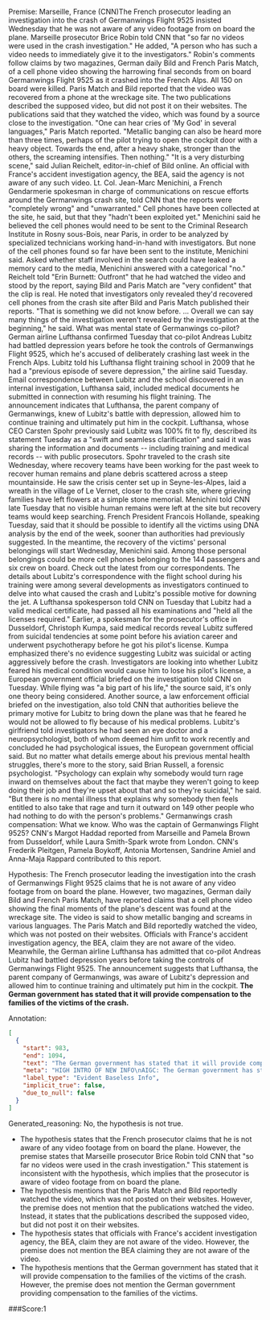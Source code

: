 
Premise:
Marseille, France (CNN)The French prosecutor leading an investigation into the crash of Germanwings Flight 9525 insisted Wednesday that he was not aware of any video footage from on board the plane. Marseille prosecutor Brice Robin told CNN that "so far no videos were used in the crash investigation." He added, "A person who has such a video needs to immediately give it to the investigators." Robin's comments follow claims by two magazines, German daily Bild and French Paris Match, of a cell phone video showing the harrowing final seconds from on board Germanwings Flight 9525 as it crashed into the French Alps. All 150 on board were killed. Paris Match and Bild reported that the video was recovered from a phone at the wreckage site. The two publications described the supposed video, but did not post it on their websites. The publications said that they watched the video, which was found by a source close to the investigation. "One can hear cries of 'My God' in several languages," Paris Match reported. "Metallic banging can also be heard more than three times, perhaps of the pilot trying to open the cockpit door with a heavy object.  Towards the end, after a heavy shake, stronger than the others, the screaming intensifies. Then nothing." "It is a very disturbing scene," said Julian Reichelt, editor-in-chief of Bild online. An official with France's accident investigation agency, the BEA, said the agency is not aware of any such video. Lt. Col. Jean-Marc Menichini, a French Gendarmerie spokesman in charge of communications on rescue efforts around the Germanwings crash site, told CNN that the reports were "completely wrong" and "unwarranted." Cell phones have been collected at the site, he said, but that they "hadn't been exploited yet." Menichini said he believed the cell phones would need to be sent to the Criminal Research Institute in Rosny sous-Bois, near Paris, in order to be analyzed by specialized technicians working hand-in-hand with investigators. But none of the cell phones found so far have been sent to the institute, Menichini said. Asked whether staff involved in the search could have leaked a memory card to the media, Menichini answered with a categorical "no." Reichelt told "Erin Burnett: Outfront" that he had watched the video and stood by the report, saying Bild and Paris Match are "very confident" that the clip is real. He noted that investigators only revealed they'd recovered cell phones from the crash site after Bild and Paris Match published their reports. "That is something we did not know before. ... Overall we can say many things of the investigation weren't revealed by the investigation at the beginning," he said. What was mental state of Germanwings co-pilot? German airline Lufthansa confirmed Tuesday that co-pilot Andreas Lubitz had battled depression years before he took the controls of Germanwings Flight 9525, which he's accused of deliberately crashing last week in the French Alps. Lubitz told his Lufthansa flight training school in 2009 that he had a "previous episode of severe depression," the airline said Tuesday. Email correspondence between Lubitz and the school discovered in an internal investigation, Lufthansa said, included medical documents he submitted in connection with resuming his flight training. The announcement indicates that Lufthansa, the parent company of Germanwings, knew of Lubitz's battle with depression, allowed him to continue training and ultimately put him in the cockpit. Lufthansa, whose CEO Carsten Spohr previously said Lubitz was 100% fit to fly, described its statement Tuesday as a "swift and seamless clarification" and said it was sharing the information and documents -- including training and medical records -- with public prosecutors. Spohr traveled to the crash site Wednesday, where recovery teams have been working for the past week to recover human remains and plane debris scattered across a steep mountainside. He saw the crisis center set up in Seyne-les-Alpes, laid a wreath in the village of Le Vernet, closer to the crash site, where grieving families have left flowers at a simple stone memorial. Menichini told CNN late Tuesday that no visible human remains were left at the site but recovery teams would keep searching. French President Francois Hollande, speaking Tuesday, said that it should be possible to identify all the victims using DNA analysis by the end of the week, sooner than authorities had previously suggested. In the meantime, the recovery of the victims' personal belongings will start Wednesday, Menichini said. Among those personal belongings could be more cell phones belonging to the 144 passengers and six crew on board. Check out the latest from our correspondents. The details about Lubitz's correspondence with the flight school during his training were among several developments as investigators continued to delve into what caused the crash and Lubitz's possible motive for downing the jet. A Lufthansa spokesperson told CNN on Tuesday that Lubitz had a valid medical certificate, had passed all his examinations and "held all the licenses required." Earlier, a spokesman for the prosecutor's office in Dusseldorf, Christoph Kumpa, said medical records reveal Lubitz suffered from suicidal tendencies at some point before his aviation career and underwent psychotherapy before he got his pilot's license. Kumpa emphasized there's no evidence suggesting Lubitz was suicidal or acting aggressively before the crash. Investigators are looking into whether Lubitz feared his medical condition would cause him to lose his pilot's license, a European government official briefed on the investigation told CNN on Tuesday. While flying was "a big part of his life," the source said, it's only one theory being considered. Another source, a law enforcement official briefed on the investigation, also told CNN that authorities believe the primary motive for Lubitz to bring down the plane was that he feared he would not be allowed to fly because of his medical problems. Lubitz's girlfriend told investigators he had seen an eye doctor and a neuropsychologist, both of whom deemed him unfit to work recently and concluded he had psychological issues, the European government official said. But no matter what details emerge about his previous mental health struggles, there's more to the story, said Brian Russell, a forensic psychologist. "Psychology can explain why somebody would turn rage inward on themselves about the fact that maybe they weren't going to keep doing their job and they're upset about that and so they're suicidal," he said. "But there is no mental illness that explains why somebody then feels entitled to also take that rage and turn it outward on 149 other people who had nothing to do with the person's problems." Germanwings crash compensation: What we know. Who was the captain of Germanwings Flight 9525? CNN's Margot Haddad reported from Marseille and Pamela Brown from Dusseldorf, while Laura Smith-Spark wrote from London. CNN's Frederik Pleitgen, Pamela Boykoff, Antonia Mortensen, Sandrine Amiel and Anna-Maja Rappard contributed to this report.


Hypothesis:
The French prosecutor leading the investigation into the crash of Germanwings Flight 9525 claims that he is not aware of any video footage from on board the plane. However, two magazines, German daily Bild and French Paris Match, have reported claims that a cell phone video showing the final moments of the plane's descent was found at the wreckage site. The video is said to show metallic banging and screams in various languages. The Paris Match and Bild reportedly watched the video, which was not posted on their websites. Officials with France's accident investigation agency, the BEA, claim they are not aware of the video. Meanwhile, the German airline Lufthansa has admitted that co-pilot Andreas Lubitz had battled depression years before taking the controls of Germanwings Flight 9525. The announcement suggests that Lufthansa, the parent company of Germanwings, was aware of Lubitz's depression and allowed him to continue training and ultimately put him in the cockpit. **The German government has stated that it will provide compensation to the families of the victims of the crash.**

Annotation:
```json
[
  {
    "start": 983,
    "end": 1094,
    "text": "The German government has stated that it will provide compensation to the families of the victims of the crash.",
    "meta": "HIGH INTRO OF NEW INFO\nAIGC: The German government has stated that it will provide compensation to the families of the victims of the crash.\nOriginal:  Did not mention about German government stating that they they will provide compensation to families of the victims of the crash.\n",
    "label_type": "Evident Baseless Info",
    "implicit_true": false,
    "due_to_null": false
  }
]
```

Generated_reasoning:
No, the hypothesis is not true. 
- The hypothesis states that the French prosecutor claims that he is not aware of any video footage from on board the plane. However, the premise states that Marseille prosecutor Brice Robin told CNN that "so far no videos were used in the crash investigation." This statement is inconsistent with the hypothesis, which implies that the prosecutor is aware of video footage from on board the plane. 
- The hypothesis mentions that the Paris Match and Bild reportedly watched the video, which was not posted on their websites. However, the premise does not mention that the publications watched the video. Instead, it states that the publications described the supposed video, but did not post it on their websites. 
- The hypothesis states that officials with France's accident investigation agency, the BEA, claim they are not aware of the video. However, the premise does not mention the BEA claiming they are not aware of the video. 
- The hypothesis mentions that the German government has stated that it will provide compensation to the families of the victims of the crash. However, the premise does not mention the German government providing compensation to the families of the victims.

###Score:1
